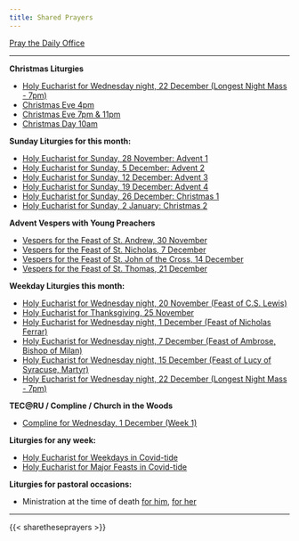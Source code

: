 ```yaml
---
title: Shared Prayers
---
```


[Pray the Daily Office](daily/)

-------------

**Christmas Liturgies**
- [Holy Eucharist for Wednesday night, 22 December (Longest Night Mass - 7pm)](seasons/advent/longestnight)
- [Christmas Eve 4pm](seasons/advent/xmaseve-1600/)
- [Christmas Eve 7pm & 11pm](seasons/advent/xmaseve-1900/)
- [Christmas Day 10am](archive/2022/christmas-day-iii/)

**Sunday Liturgies for this month:**
- [Holy Eucharist for Sunday, 28 November: Advent 1](archive/2022/first-sunday-of-advent)
- [Holy Eucharist for Sunday, 5 December: Advent 2](archive/2022/second-sunday-of-advent)
- [Holy Eucharist for Sunday, 12 December: Advent 3](archive/2022/third-sunday-of-advent)
- [Holy Eucharist for Sunday, 19 December: Advent 4](archive/2022/fourth-sunday-of-advent)
- [Holy Eucharist for Sunday, 26 December: Christmas 1](archive/2022/first-sunday-after-christmas)
- [Holy Eucharist for Sunday, 2 January: Christmas 2](archive/2022/second-sunday-after-christmas)

**Advent Vespers with Young Preachers**
- [Vespers for the Feast of St. Andrew, 30 November](seasons/advent/vespers-st-andrew/)
- [Vespers for the Feast of St. Nicholas, 7 December](seasons/advent/vespers-st-nicholas/)
- [Vespers for the Feast of St. John of the Cross, 14 December](seasons/advent/vespers-st-john-of-the-cross/)
- [Vespers for the Feast of St. Thomas, 21 December](seasons/advent/vespers-st-thomas/)

**Weekday Liturgies this month:**
- [Holy Eucharist for Wednesday night, 20 November (Feast of C.S. Lewis)](archive/2021/he-cslewis)
- [Holy Eucharist for Thanksgiving, 25 November](archive/2021/auto/thanksgivingb)
- [Holy Eucharist for Wednesday night, 1 December (Feast of Nicholas Ferrar)](archive/2022/he-nicholasferrar)
- [Holy Eucharist for Wednesday night, 7 December (Feast of Ambrose, Bishop of Milan)](archive/2022/he-ambrose)
- [Holy Eucharist for Wednesday night, 15 December (Feast of Lucy of Syracuse, Martyr)](archive/2022/he-lucy)
- [Holy Eucharist for Wednesday night, 22 December (Longest Night Mass - 7pm)](seasons/advent/longestnight)

**TEC@RU / Compline / Church in the Woods**
- [Compline for Wednesday, 1 December (Week 1)](daily/compline/compline-wk1)

**Liturgies for any week:**
- [Holy Eucharist for Weekdays in Covid-tide](archive/he-covid-weekday)
- [Holy Eucharist for Major Feasts in Covid-tide](archive/he-covid-feasts)

**Liturgies for pastoral occasions:**
- Ministration at the time of death [for him](archive/occasions/atdeath-m), [for her](archive/occasions/atdeath-f)
------------

{{< sharetheseprayers >}}
